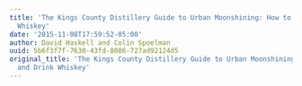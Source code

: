 ```yaml
---
title: 'The Kings County Distillery Guide to Urban Moonshining: How to Make and Drink
  Whiskey'
date: '2015-11-08T17:59:52-05:00'
author: David Haskell and Colin Spoelman
uuid: 5b6f3f7f-7630-43fd-8086-727ad92124d5
original_title: 'The Kings County Distillery Guide to Urban Moonshining: How to Make
  and Drink Whiskey'
---
```


